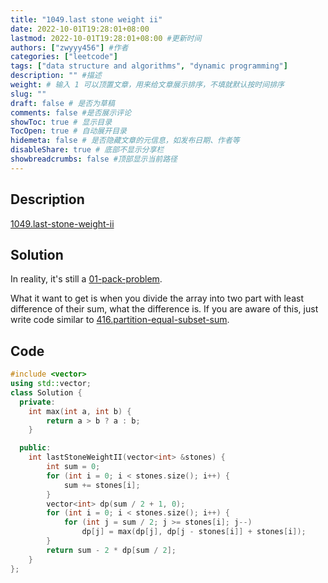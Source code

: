 ```yaml
---
title: "1049.last stone weight ii"
date: 2022-10-01T19:28:01+08:00
lastmod: 2022-10-01T19:28:01+08:00 #更新时间
authors: ["zwyyy456"] #作者
categories: ["leetcode"]
tags: ["data structure and algorithms", "dynamic programming"]
description: "" #描述
weight: # 输入 1 可以顶置文章，用来给文章展示排序，不填就默认按时间排序
slug: ""
draft: false # 是否为草稿
comments: false #是否展示评论
showToc: true # 显示目录
TocOpen: true # 自动展开目录
hidemeta: false # 是否隐藏文章的元信息，如发布日期、作者等
disableShare: true # 底部不显示分享栏
showbreadcrumbs: false #顶部显示当前路径
---
```

## Description
[1049.last-stone-weight-ii](https://leetcode.com/problems/last-stone-weight-ii/)

## Solution
In reality, it's still a [01-pack-problem](https://zwyyy456.vercel.app/posts/tech/01-pack-problem/).

What it want to get is when you divide the array into two part with least difference of their sum, what the difference is. If you are aware of this, just write code similar to [416.partition-equal-subset-sum](https://zwyyy456.vercel.app/posts/tech/416.partition-equal-subset-sum).

## Code
```cpp
#include <vector>
using std::vector;
class Solution {
  private:
    int max(int a, int b) {
        return a > b ? a : b;
    }

  public:
    int lastStoneWeightII(vector<int> &stones) {
        int sum = 0;
        for (int i = 0; i < stones.size(); i++) {
            sum += stones[i];
        }
        vector<int> dp(sum / 2 + 1, 0);
        for (int i = 0; i < stones.size(); i++) {
            for (int j = sum / 2; j >= stones[i]; j--)
                dp[j] = max(dp[j], dp[j - stones[i]] + stones[i]);
        }
        return sum - 2 * dp[sum / 2];
    }
};
```